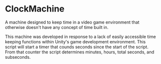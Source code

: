 # ClockMachine
A machine designed to keep time in a video game environment that otherwise doesn't have any concept of time built in.

This machine was developed in response to a lack of easily accessible time keeping functions within Unity's game development environment. This script will start a timer that counds seconds since the start of the script. From that counter the script determines minutes, hours, total seconds, and subseconds.
